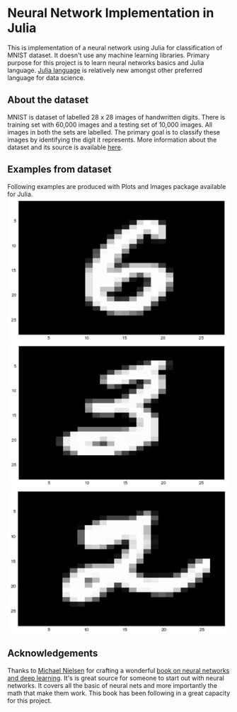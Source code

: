 # Neural Network Implementation in Julia
This is implementation of a neural network using Julia for classification of MNIST dataset. It doesn't use any machine learning libraries. Primary purpose for this project is to learn neural networks basics and Julia language. [Julia language](julialang.org) is relatively new amongst other preferred language for data science.

## About the dataset
MNIST is dataset of labelled 28 x 28 images of handwritten digits. There is training set with 60,000 images and a testing set of 10,000 images. All images in both the sets are labelled. The primary goal is to classify these images by identifying the digit it represents. More information about the dataset and its source is available [here](http://yann.lecun.com/exdb/mnist/).

## Examples from dataset
Following examples are produced with Plots and Images package available for Julia.
<img src="images/six.png" width="500">
<img src="images/three.png" width="500">
<img src="images/two.png" width="500">

## Acknowledgements
Thanks to [Michael Nielsen](http://michaelnielsen.org) for crafting a wonderful [book on neural networks and deep learning](http://neuralnetworksanddeeplearning.com). It's is great source for someone to start out with neural networks. It covers all the basic of neural nets and more importantly the math that make them work. This book has been following in a great capacity for this project.
